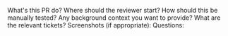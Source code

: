 What's this PR do?
Where should the reviewer start?
How should this be manually tested?
Any background context you want to provide?
What are the relevant tickets?
Screenshots (if appropriate):
Questions: